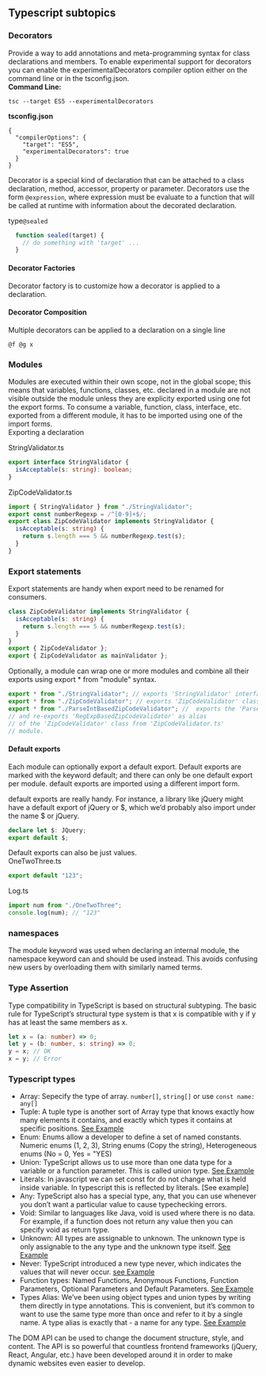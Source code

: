 ## Typescript subtopics

### Decorators
Provide a way to add annotations and meta-programming syntax for class declarations and members. To enable experimental support for decorators you can enable the experimentalDecorators compiler option either on the command line or in the <cod>tsconfig.json</code>. <br>
<b>Command Line:</b>
```
tsc --target ES5 --experimentalDecorators
```
<b>tsconfig.json</b>
```
{
  "compilerOptions": {
    "target": "ES5",
    "experimentalDecorators": true
  }
}
```
Decorator is a special kind of declaration that can be attached to a class declaration, method, accessor, property or parameter. Decorators use the form <code>@expression</code>, where expression must be evaluate to a function that will be called at runtime with information about the decorated declaration. 

type<code>@sealed</code>

```typescript
  function sealed(target) {
    // do something with 'target' ...
  }
```

#### Decorator Factories
Decorator factory is to customize how a decorator is applied to a declaration. 

#### Decorator Composition
Multiple decorators can be applied to a declaration on a single line
```
@f @g x
```

### Modules
Modules are executed within their own scope, not in the global scope; this means that variables, functions, classes, etc. declared in a module are not visible outside the module unless they are explicity exported using one fot the export forms. To consume a variable, function, class, interface, etc. exported from a different module, it has to be imported using one of the import forms.<br>
Exporting a declaration

StringValidator.ts
```typescript
export interface StringValidator {
  isAcceptable(s: string): boolean;
}
```

ZipCodeValidator.ts
```typescript
import { StringValidator } from "./StringValidator";
export const numberRegexp = /^[0-9]+$/;
export class ZipCodeValidator implements StringValidator {
  isAcceptable(s: string) {
    return s.length === 5 && numberRegexp.test(s);
  }
}
```

### Export statements
Export statements are handy when export need to be renamed for consumers.
```typescript
class ZipCodeValidator implements StringValidator {
  isAcceptable(s: string) {
    return s.length === 5 && numberRegexp.test(s);
  }
}
export { ZipCodeValidator };
export { ZipCodeValidator as mainValidator };
```

Optionally, a module can wrap one or more modules and combine all their exports using export * from "module" syntax.
```typescript
export * from "./StringValidator"; // exports 'StringValidator' interface
export * from "./ZipCodeValidator"; // exports 'ZipCodeValidator' class and 'numberRegexp' constant value
export * from "./ParseIntBasedZipCodeValidator"; //  exports the 'ParseIntBasedZipCodeValidator' class
// and re-exports 'RegExpBasedZipCodeValidator' as alias
// of the 'ZipCodeValidator' class from 'ZipCodeValidator.ts'
// module.
```
#### Default exports

Each module can optionally export a default export. Default exports are marked with the keyword default; and there can only be one default export per module. default exports are imported using a different import form.

default exports are really handy. For instance, a library like jQuery might have a default export of jQuery or $, which we’d probably also import under the name $ or jQuery.

```typescript
declare let $: JQuery;
export default $;
```

Default exports can also be just values. <br>
OneTwoThree.ts
```typescript
export default "123";
```
Log.ts
```typescript
import num from "./OneTwoThree";
console.log(num); // "123"
```

### namespaces

The module keyword was used when declaring an internal module, the namespace keyword can and should be used instead. This avoids confusing new users by overloading them with similarly named terms.

### Type Assertion

Type compatibility in TypeScript is based on structural subtyping. The basic rule for TypeScript’s structural type system is that x is compatible with y if y has at least the same members as x.

```typescript
let x = (a: number) => 0;
let y = (b: number, s: string) => 0;
y = x; // OK
x = y; // Error
```

### Typescript types

* Array: Sepecify the type of array. <code>number[]</code>, <code>string[]</code> or use <code>const name: any[]</code>
* Tuple: A tuple type is another sort of Array type that knows exactly how many elements it contains, and exactly which types it contains at specific positions. [See Example](https://github.com/jinunez-s/Core-Code-01/blob/master/Week%207/Subtopics/example.ts)
* Enum: Enums allow a developer to define a set of named constants. Numeric enums (1, 2, 3), String enums (Copy the string), Heterogeneous enums (No = 0, Yes = "YES)
* Union: TypeScript allows us to use more than one data type for a variable or a function parameter. This is called union type. [See Example](https://www.tutorialsteacher.com/typescript/typescript-union)
* Literals: In javascript we can set const for do not change what is held inside variable. In typescript this is reflected by literals. [See example]
* Any: TypeScript also has a special type, any, that you can use whenever you don’t want a particular value to cause typechecking errors.
* Void: Similar to languages like Java, void is used where there is no data. For example, if a function does not return any value then you can specify void as return type.
* Unknown: All types are assignable to unknown. The unknown type is only assignable to the any type and the unknown type itself. [See Example](https://mariusschulz.com/blog/the-unknown-type-in-typescript)
* Never: TypeScript introduced a new type never, which indicates the values that will never occur. [see Example](https://www.tutorialsteacher.com/typescript/typescript-never)
* Function types: Named Functions, Anonymous Functions, Function Parameters, Optional Parameters and Default Parameters. [See Example](https://www.tutorialsteacher.com/typescript/typescript-function)
* Types Alias: We’ve been using object types and union types by writing them directly in type annotations. This is convenient, but it’s common to want to use the same type more than once and refer to it by a single name. A type alias is exactly that - a name for any type. [See Example]()


The DOM API can be used to change the document structure, style, and content. The API is so powerful that countless frontend frameworks (jQuery, React, Angular, etc.) have been developed around it in order to make dynamic websites even easier to develop.